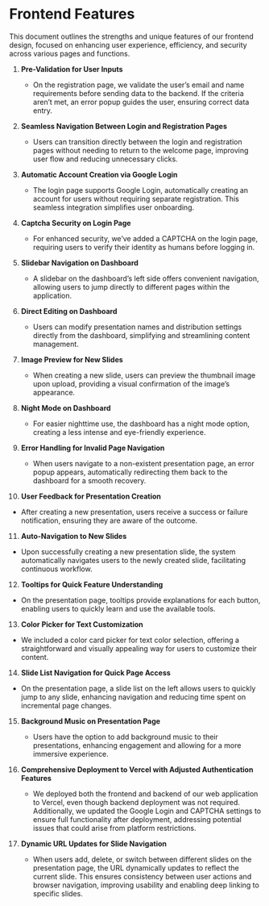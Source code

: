# Frontend Features

This document outlines the strengths and unique features of our frontend design, focused on enhancing user experience, efficiency, and security across various pages and functions.

1. **Pre-Validation for User Inputs**  
   - On the registration page, we validate the user’s email and name requirements before sending data to the backend. If the criteria aren’t met, an error popup guides the user, ensuring correct data entry.

2. **Seamless Navigation Between Login and Registration Pages**  
   - Users can transition directly between the login and registration pages without needing to return to the welcome page, improving user flow and reducing unnecessary clicks.

3. **Automatic Account Creation via Google Login**  
   - The login page supports Google Login, automatically creating an account for users without requiring separate registration. This seamless integration simplifies user onboarding.

4. **Captcha Security on Login Page**  
   - For enhanced security, we’ve added a CAPTCHA on the login page, requiring users to verify their identity as humans before logging in.

5. **Slidebar Navigation on Dashboard**  
   - A slidebar on the dashboard’s left side offers convenient navigation, allowing users to jump directly to different pages within the application.

6. **Direct Editing on Dashboard**  
   - Users can modify presentation names and distribution settings directly from the dashboard, simplifying and streamlining content management.

7. **Image Preview for New Slides**  
   - When creating a new slide, users can preview the thumbnail image upon upload, providing a visual confirmation of the image’s appearance.

8. **Night Mode on Dashboard**  
   - For easier nighttime use, the dashboard has a night mode option, creating a less intense and eye-friendly experience.

9. **Error Handling for Invalid Page Navigation**  
   - When users navigate to a non-existent presentation page, an error popup appears, automatically redirecting them back to the dashboard for a smooth recovery.

10. **User Feedback for Presentation Creation**  
   - After creating a new presentation, users receive a success or failure notification, ensuring they are aware of the outcome.

11. **Auto-Navigation to New Slides**  
   - Upon successfully creating a new presentation slide, the system automatically navigates users to the newly created slide, facilitating continuous workflow.

12. **Tooltips for Quick Feature Understanding**  
   - On the presentation page, tooltips provide explanations for each button, enabling users to quickly learn and use the available tools.

13. **Color Picker for Text Customization**  
   - We included a color card picker for text color selection, offering a straightforward and visually appealing way for users to customize their content.

14. **Slide List Navigation for Quick Page Access**  
   - On the presentation page, a slide list on the left allows users to quickly jump to any slide, enhancing navigation and reducing time spent on incremental page changes.

15. **Background Music on Presentation Page**  
    - Users have the option to add background music to their presentations, enhancing engagement and allowing for a more immersive experience.

16. **Comprehensive Deployment to Vercel with Adjusted Authentication Features**
    - We deployed both the frontend and backend of our web application to Vercel, even though backend deployment was not required. Additionally, we updated the Google Login and CAPTCHA settings to ensure full functionality after deployment, addressing potential issues that could arise from platform restrictions.

17. **Dynamic URL Updates for Slide Navigation**
    - When users add, delete, or switch between different slides on the presentation page, the URL dynamically updates to reflect the current slide. This ensures consistency between user actions and browser navigation, improving usability and enabling deep linking to specific slides.






